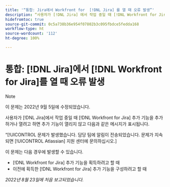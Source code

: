```yaml
---
title: '“통합: Jira에서 Workfront for  [!DNL Jira] 를 열 때 오류 발생”'
description: “사용자가 [!DNL Jira] 에서 작업 중일 때 [!DNL Workfront for Jira] 추가 기능을 추가하거나 열려고 하면 추가 기능이 열리지 않고 오류 메시지가 표시됩니다.”
hidefromtoc: true
source-git-commit: 0c5a738b36e954f07802b3c095fbdce5fedda168
workflow-type: ht
source-wordcount: '112'
ht-degree: 100%

---
```



# 통합: [!DNL Jira]에서 [!DNL Workfront for Jira]를 열 때 오류 발생

>[!NOTE]
>
>이 문제는 2022년 9월 5일에 수정되었습니다.

사용자가 [!DNL Jira]에서 작업 중일 때 [!DNL Workfront for Jira] 추가 기능을 추가하거나 열려고 하면 추가 기능이 열리지 않고 다음과 같은 메시지가 표시됩니다.

“[!UICONTROL 문제가 발생했습니다. 담당 팀에 알림이 전송되었습니다. 문제가 지속되면 [!UICONTROL Atlassian] 지원 센터에 문의하십시오.]

이 문제는 다음 경우에 발생할 수 있습니다.

* [!DNL Workfront for Jira] 추가 기능을 획득하려고 할 때
* 이전에 획득한 [!DNL Workfront for Jira] 추가 기능을 구성하려고 할 때

_2022년 8월 23일에 처음 보고되었습니다._

